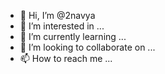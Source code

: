 - 👋 Hi, I’m @2navya
- 👀 I’m interested in ...
- 🌱 I’m currently learning ...
- 💞️ I’m looking to collaborate on ...
- 📫 How to reach me ...

<!---
2navya/2navya is a ✨ special ✨ repository because its `README.md` (this file) appears on your GitHub profile.
You can click the Preview link to take a look at your changes.
--->
